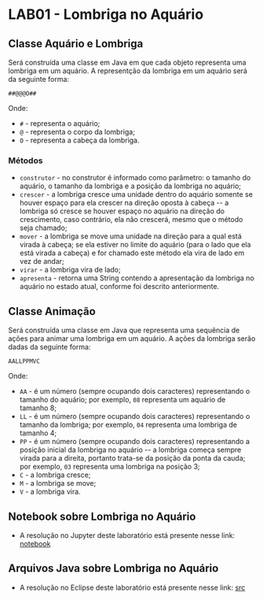 # LAB01 - Lombriga no Aquário

## Classe Aquário e Lombriga

Será construída uma classe em Java em que cada objeto representa uma lombriga em um aquário. A representção da lombriga em um aquário será da seguinte forma:

~~~
##@@@O##
~~~

Onde:
* `#` - representa o aquário;
* `@` - representa o corpo da lombriga;
* `O` - representa a cabeça da lombriga.

### Métodos

* `construtor` - no construtor é informado como parâmetro: o tamanho do aquário, o tamanho da lombriga e a posição da lombriga no aquário;
* `crescer` - a lombriga cresce uma unidade dentro do aquário somente se houver espaço para ela crescer na direção oposta à cabeça -- a lombriga só cresce se houver espaço no aquário na direção do crescimento, caso contrário, ela não crescerá, mesmo que o método seja chamado;
* `mover` - a lombriga se move uma unidade na direção para a qual está virada à cabeça; se ela estiver no limite do aquário (para o lado que ela está virada a cabeça) e for chamado este método ela vira de lado em vez de andar;
* `virar` - a lombriga vira de lado;
* `apresenta` - retorna uma String contendo a apresentação da lombriga no aquário no estado atual, conforme foi descrito anteriormente.

## Classe Animação

Será construída uma classe em Java que representa uma sequência de ações para animar uma lombriga em um aquário.  A ações da lombriga serão dadas da seguinte forma:

~~~
AALLPPMVC
~~~

Onde:
* `AA` - é um número (sempre ocupando dois caracteres) representando o tamanho do aquário; por exemplo, `08` representa um aquário de tamanho 8;
* `LL` - é um número (sempre ocupando dois caracteres) representando o tamanho da lombriga; por exemplo, `04` representa uma lombriga de tamanho 4;
* `PP` - é um número (sempre ocupando dois caracteres) representando a posição inicial da lombriga no aquário -- a lombriga começa sempre virada para a direita, portanto trata-se da posição da ponta da cauda; por exemplo, `03` representa uma lombriga na posição 3;
* `C` - a lombriga cresce;
* `M` - a lombriga se move;
* `V` - a lombriga vira.


## Notebook sobre Lombriga no Aquário
* A resolução no Jupyter deste laboratório está presente nesse link: [notebook](https://github.com/gabrielmelo00/MC322/blob/main/Lab03/notebook/lab-lombriga-ra216474.ipynb)

## Arquivos Java sobre Lombriga no Aquário
* A resolução no Eclipse deste laboratório está presente nesse link: [src](https://github.com/gabrielmelo00/MC322/tree/main/Lab03/src/mc322/lab03)
